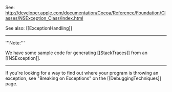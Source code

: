 

See: http://developer.apple.com/documentation/Cocoa/Reference/Foundation/Classes/NSException_Class/index.html


See also: [[ExceptionHandling]]

----

'''Note:'''

We have some sample code for generating [[StackTraces]] from an [[NSException]].

----

If you're looking for a way to find out where your program is throwing an exception, see "Breaking on Exceptions" on the [[DebuggingTechniques]] page.